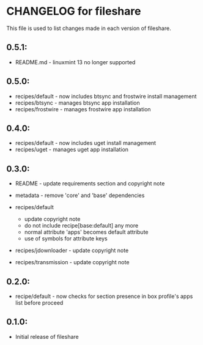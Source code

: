 # CHANGELOG for fileshare

This file is used to list changes made in each version of fileshare.

## 0.5.1:

* README.md - linuxmint 13 no longer supported

## 0.5.0:

* recipes/default   - now includes btsync and frostwire install management
* recipes/btsync    - manages btsync app installation
* recipes/frostwire - manages frostwire app installation

## 0.4.0:

* recipes/default - now includes uget install management
* recipes/uget    - manages uget app installation

## 0.3.0:

* README   - update requirements section and copyright note
* metadata - remove 'core' and 'base' dependencies

* recipes/default

  - update copyright note
  - do not include recipe[base:default] any more
  - normal attribute 'apps' becomes default attribute
  - use of symbols for attribute keys

* recipes/jdownloader  - update copyright note
* recipes/transmission - update copyright note

## 0.2.0:

* recipe/default - now checks for section presence in box profile's apps list before proceed

## 0.1.0:

* Initial release of fileshare

